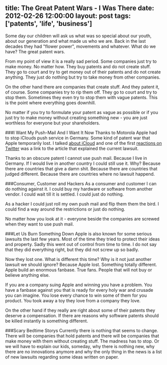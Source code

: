 title: The Great Patent Wars - I Was There
date: 2012-02-26 12:00:00
layout: post
tags: ['patents', 'life', 'business']
---
Some day our children will ask us what was so special about our youth, 
about our generation and what made us who we are. Back in the last 
decades they had "flower power", movements and whatever. What do we
have? The great patent wars.
<!--MORE-->

From my point of view it is a really sad period. Some companies just try
to make money. No matter how. They buy patents and do not create stuff.
They go to court and try to get money out of their patents and do not
create anything. They just do nothing but try to take money from other
companies.

On the other hand there are companies that create stuff. And they patent
it, of course. Some companies try to rip them off. They go to court and
try to stop them. Sometimes they even try to stop them with vague patents.
This is the point where everything goes downhill. 

No matter if you try to formulate your patent as vague as possible or if
you just try to make money without creating something new - you are just
worthless for everyone but your shareholders.

###I Want My Push-Mail And I Want It Now
Thanks to Motorola Apple had to stop iClouds push service in Germany.
Some kind of patent war that Apple temporarily lost. I talked
[about iCloud][1] and one of the first [reactions on Twitter][2] was a link
to the article that explained the current lawsuit.

Thanks to an obscure patent I cannot use push mail. Because I live in
Germany. If I would live in another country I could still use it. Why?
Because there are countries that give a damn shit. Because there are
countries that judged different. Because there are countries where no
lawsuit happend.

###Consumer, Customer and Hackers
As a consumer and customer I can do nothing against it. I could buy my
hardware or software from another vendor. I could wait till it is settled. 
I could just do nothing.

As a hacker I could just roll my own push mail and flip them them the bird.
I could find a way around the restrictions or just do nothing.

No matter how you look at it - everyone beside the companies are screwed
when they want to use push mail.

###Let Us Burn Something Down
Apple is also known for some serious lawsuits the last few years. Most
of the time they tried to protect their ideas and property. Sadly this
went out of control from time to time. I do not say that they did
everything right, but they did not screw up so badly.

Now they lost one. What is different this time? Why is it not just another 
lawsuit we should ignore? Because Apple lost. Something totally different.
Apple build an enormous fanbase. True fans. People that will not buy
or believe anything else. 

If you are a company suing Apple and winning you have a problem. You have
a fanbase against you that is ready for every holy war and crusade you can 
imagine. You lose every chance to win some of them for you product. You
took away a toy they love from a company they love.

On the other hand if they really are right about some of their patents
they deserve a compensation. If there are reasons why software patents
should be killed instantly is something different.

###Scary Bedtime Storys
Currently there is nothing that seems to change. There will be companies
that hold patents and there will be companies that make money with them
without creating stuff. The madness has to stop. Or we will have to
explain our kids, someday, why there is nothing new, why there are no
innovations anymore and why the only thing in the news is a list of new
lawsuits regarding some ideas written on paper.

[1]: http://www.hopelesscom.de/2012/2/24/the_lie_about_icloud.html
[2]: https://twitter.com/#!/NHBoehm/status/173063132653170688
